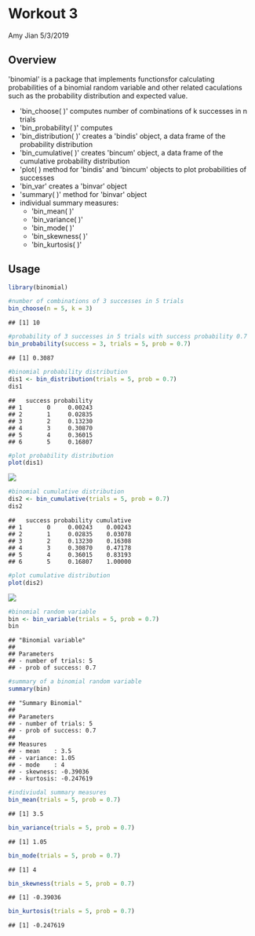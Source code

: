 Workout 3
================
Amy Jian
5/3/2019

Overview
--------

'binomial' is a package that implements functionsfor calculating probabilities of a binomial random variable and other related caculations such as the probability distribution and expected value.

-   'bin\_choose( )' computes number of combinations of k successes in n trials
-   'bin\_probability( )' computes
-   'bin\_distribution( )' creates a 'bindis' object, a data frame of the probability distribution
-   'bin\_cumulative( )' creates 'bincum' object, a data frame of the cumulative probability distribution
-   'plot( ) method for 'bindis' and 'bincum' objects to plot probabilities of successes
-   'bin\_var' creates a 'binvar' object
-   'summary( )' method for 'binvar' object
-   individual summary measures:
    -   'bin\_mean( )'
    -   'bin\_variance( )'
    -   'bin\_mode( )'
    -   'bin\_skewness( )'
    -   'bin\_kurtosis( )'

Usage
-----

``` r
library(binomial)
```

``` r
#number of combinations of 3 successes in 5 trials
bin_choose(n = 5, k = 3)
```

    ## [1] 10

``` r
#probability of 3 successes in 5 trials with success probability 0.7
bin_probability(success = 3, trials = 5, prob = 0.7)
```

    ## [1] 0.3087

``` r
#binomial probability distribution
dis1 <- bin_distribution(trials = 5, prob = 0.7)
dis1
```

    ##   success probability
    ## 1       0     0.00243
    ## 2       1     0.02835
    ## 3       2     0.13230
    ## 4       3     0.30870
    ## 5       4     0.36015
    ## 6       5     0.16807

``` r
#plot probability distribution
plot(dis1)
```

![](README_files/figure-markdown_github/unnamed-chunk-5-1.png)

``` r
#binomial cumulative distribution
dis2 <- bin_cumulative(trials = 5, prob = 0.7)
dis2
```

    ##   success probability cumulative
    ## 1       0     0.00243    0.00243
    ## 2       1     0.02835    0.03078
    ## 3       2     0.13230    0.16308
    ## 4       3     0.30870    0.47178
    ## 5       4     0.36015    0.83193
    ## 6       5     0.16807    1.00000

``` r
#plot cumulative distribution
plot(dis2)
```

![](README_files/figure-markdown_github/unnamed-chunk-7-1.png)

``` r
#binomial random variable
bin <- bin_variable(trials = 5, prob = 0.7)
bin
```

    ## "Binomial variable" 
    ##  
    ## Parameters 
    ## - number of trials: 5 
    ## - prob of success: 0.7

``` r
#summary of a binomial random variable
summary(bin)
```

    ## "Summary Binomial" 
    ##  
    ## Parameters 
    ## - number of trials: 5 
    ## - prob of success: 0.7 
    ##  
    ## Measures 
    ## - mean    : 3.5 
    ## - variance: 1.05 
    ## - mode    : 4 
    ## - skewness: -0.39036 
    ## - kurtosis: -0.247619

``` r
#indiviudal summary measures
bin_mean(trials = 5, prob = 0.7)
```

    ## [1] 3.5

``` r
bin_variance(trials = 5, prob = 0.7)
```

    ## [1] 1.05

``` r
bin_mode(trials = 5, prob = 0.7)
```

    ## [1] 4

``` r
bin_skewness(trials = 5, prob = 0.7)
```

    ## [1] -0.39036

``` r
bin_kurtosis(trials = 5, prob = 0.7)
```

    ## [1] -0.247619
